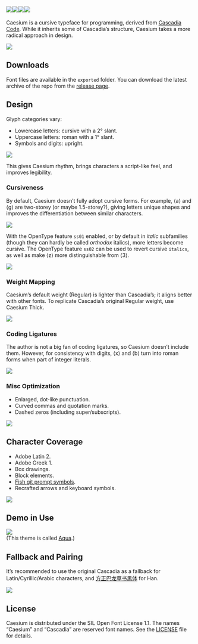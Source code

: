 # <img src="images/title.1.light.svg#gh-light-mode-only"><img src="images/title.2.light.svg#gh-light-mode-only"><img src="images/title.1.dark.svg#gh-dark-mode-only"><img src="images/title.2.dark.svg#gh-dark-mode-only">

Caesium is a cursive typeface for programming, derived from [Cascadia Code](https://github.com/microsoft/cascadia-code). While it inherits some of Cascadia’s structure, Caesium takes a more radical approach in design.

![](images/demo.8.svg)

## Downloads

Font files are available in the `exported` folder. You can download the latest archive of the repo from the [release page](https://github.com/alphaArgon/Caesium/releases).

## Design

Glyph categories vary:

- Lowercase letters: cursive with a 2° slant.
- Uppercase letters: roman with a 1° slant.
- Symbols and digits: upright.

![](images/demo.1.svg)

This gives Caesium rhythm, brings characters a script-like feel, and improves legibility.

### Cursiveness

By default, Caesium doesn’t fully adopt cursive forms. For example, ⟨a⟩ and ⟨g⟩ are two-storey (or maybe 1.5-storey?), giving letters unique shapes and improves the differentiation between similar characters.

![](images/demo.3.svg)

With the OpenType feature `ss01` enabled, or by default in *italic* subfamilies (though they can hardly be called *orthodox* italics), more letters become cursive. The OpenType feature `ss02` can be used to revert cursive `italics`, as well as make ⟨z⟩ more distinguishable from ⟨3⟩.

![](images/demo.7.svg)

### Weight Mapping

Caesium’s default weight (Regular) is lighter than Cascadia’s; it aligns better with other fonts. To replicate Cascadia’s original Regular weight, use Caesium Thick.

![](images/demo.2.svg)


### Coding Ligatures

The author is not a big fan of coding ligatures, so Caesium doesn’t include them. However, for consistency with digits, ⟨x⟩ and ⟨b⟩ turn into roman forms when part of integer literals.

![](images/demo.4.svg)

### Misc Optimization

- Enlarged, dot‑like punctuation.
- Curved commas and quotation marks.
- Dashed zeros (including super/subscripts).

![](images/demo.5.svg)

## Character Coverage

- Adobe Latin 2.
- Adobe Greek 1.
- Box drawings.
- Block elements.
- [Fish git prompt symbols](https://github.com/fish-shell/fish-shell/blob/master/doc_src/cmds/fish_git_prompt.rst).
- Recrafted arrows and keyboard symbols.

![](images/demo.9.svg)

## Demo in Use

![](images/demo.10.svg)<br>(This theme is called [Aqua](https://github.com/alphaArgon/AquaTheme).)

## Fallback and Pairing

It’s recommended to use the original Cascadia as a fallback for Latin/Cyrillic/Arabic characters, and [方正巴龙草书黑体](https://www.foundertype.com/index.php/FontInfo/index/id/12299) for Han.

![](images/demo.6.svg)

## License

Caesium is distributed under the SIL Open Font License 1.1. The names “Caesium” and “Cascadia” are reserved font names. See the [LICENSE](LICENSE) file for details.
